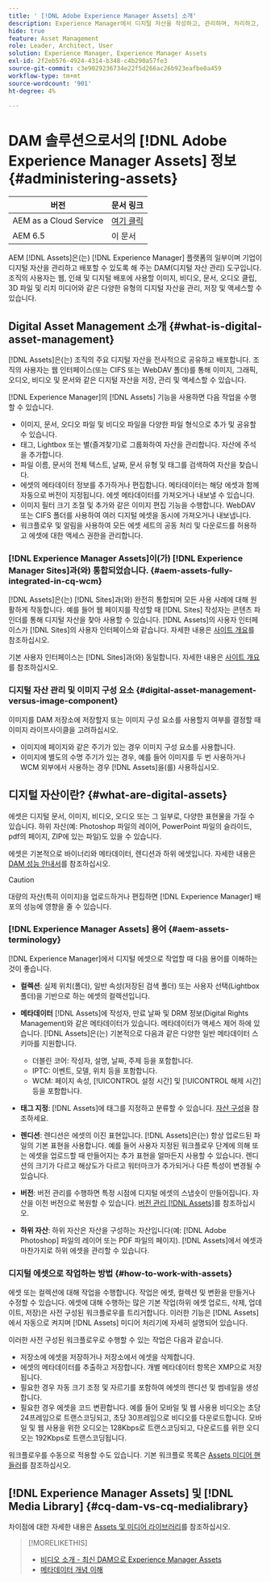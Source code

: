 ```yaml
---
title: ' [!DNL Adobe Experience Manager Assets] 소개'
description: Experience Manager에서 디지털 자산을 작성하고, 관리하며, 처리하고, 배포합니다. 이 안내서에서는 모범 사례, 접근성 기능 및 AEM 6.5 자산 사용 방법에 대해 설명합니다.
hide: true
feature: Asset Management
role: Leader, Architect, User
solution: Experience Manager, Experience Manager Assets
exl-id: 2f2eb576-4924-4314-b348-c4b290a57fe3
source-git-commit: c3e9029236734e22f5d266ac26b923eafbe0a459
workflow-type: tm+mt
source-wordcount: '901'
ht-degree: 4%

---
```


# DAM 솔루션으로서의 [!DNL Adobe Experience Manager Assets] 정보 {#administering-assets}

| 버전 | 문서 링크 |
| -------- | ---------------------------- |
| AEM as a Cloud Service | [여기 클릭](https://experienceleague.adobe.com/ko/docs/experience-manager-cloud-service/content/assets/overview) |
| AEM 6.5 | 이 문서 |

AEM [!DNL Assets]은(는) [!DNL Experience Manager] 플랫폼의 일부이며 기업이 디지털 자산을 관리하고 배포할 수 있도록 해 주는 DAM(디지털 자산 관리) 도구입니다. 조직의 사용자는 웹, 인쇄 및 디지털 배포에 사용할 이미지, 비디오, 문서, 오디오 클립, 3D 파일 및 리치 미디어와 같은 다양한 유형의 디지털 자산을 관리, 저장 및 액세스할 수 있습니다.

## Digital Asset Management 소개 {#what-is-digital-asset-management}

[!DNL Assets]은(는) 조직의 주요 디지털 자산을 전사적으로 공유하고 배포합니다. 조직의 사용자는 웹 인터페이스(또는 CIFS 또는 WebDAV 폴더)를 통해 이미지, 그래픽, 오디오, 비디오 및 문서와 같은 디지털 자산을 저장, 관리 및 액세스할 수 있습니다.

[!DNL Experience Manager]의 [!DNL Assets] 기능을 사용하면 다음 작업을 수행할 수 있습니다.

* 이미지, 문서, 오디오 파일 및 비디오 파일을 다양한 파일 형식으로 추가 및 공유할 수 있습니다.
* 태그, Lightbox 또는 별(즐겨찾기)로 그룹화하여 자산을 관리합니다. 자산에 주석을 추가합니다.
* 파일 이름, 문서의 전체 텍스트, 날짜, 문서 유형 및 태그를 검색하여 자산을 찾습니다.
* 에셋의 메타데이터 정보를 추가하거나 편집합니다. 메타데이터는 해당 에셋과 함께 자동으로 버전이 지정됩니다. 에셋 메타데이터를 가져오거나 내보낼 수 있습니다.
* 이미지 필터 크기 조절 및 추가와 같은 이미지 편집 기능을 수행합니다. WebDAV 또는 CIFS 폴더를 사용하여 여러 디지털 에셋을 동시에 가져오거나 내보냅니다.
* 워크플로우 및 알림을 사용하여 모든 에셋 세트의 공동 처리 및 다운로드를 허용하고 에셋에 대한 액세스 권한을 관리합니다.

### [!DNL Experience Manager Assets]이(가) [!DNL Experience Manager Sites]과(와) 통합되었습니다. {#aem-assets-fully-integrated-in-cq-wcm}

[!DNL Assets]은(는) [!DNL Sites]과(와) 완전히 통합되며 모든 사용 사례에 대해 원활하게 작동합니다. 예를 들어 웹 페이지를 작성할 때 [!DNL Sites] 작성자는 콘텐츠 파인더를 통해 디지털 자산을 찾아 사용할 수 있습니다. [!DNL Assets]의 사용자 인터페이스가 [!DNL Sites]의 사용자 인터페이스와 같습니다. 자세한 내용은 [사이트 개요](/help/sites-authoring/page-authoring.md)를 참조하십시오.

기본 사용자 인터페이스는 [!DNL Sites]과(와) 동일합니다. 자세한 내용은 [사이트 개요](/help/sites-authoring/page-authoring.md)를 참조하십시오.

### 디지털 자산 관리 및 이미지 구성 요소 {#digital-asset-management-versus-image-component}

이미지를 DAM 저장소에 저장할지 또는 이미지 구성 요소를 사용할지 여부를 결정할 때 이미지 라이프사이클을 고려하십시오.

* 이미지에 페이지와 같은 주기가 있는 경우 이미지 구성 요소를 사용합니다.
* 이미지에 별도의 수명 주기가 있는 경우, 예를 들어 이미지를 두 번 사용하거나 WCM 외부에서 사용하는 경우 [!DNL Assets]을(를) 사용하십시오.

## 디지털 자산이란? {#what-are-digital-assets}

에셋은 디지털 문서, 이미지, 비디오, 오디오 또는 그 일부로, 다양한 표현물을 가질 수 있습니다. 하위 자산(예: Photoshop 파일의 레이어, PowerPoint 파일의 슬라이드, pdf의 페이지, ZIP에 있는 파일)도 있을 수 있습니다.

에셋은 기본적으로 바이너리와 메타데이터, 렌디션과 하위 에셋입니다. 자세한 내용은 [DAM 성능 안내서](/help/sites-deploying/assets-performance-sizing.md)를 참조하십시오.

>[!CAUTION]
>
>대량의 자산(특히 이미지)을 업로드하거나 편집하면 [!DNL Experience Manager] 배포의 성능에 영향을 줄 수 있습니다.

### [!DNL Experience Manager Assets] 용어 {#aem-assets-terminology}

[!DNL Experience Manager]에서 디지털 에셋으로 작업할 때 다음 용어를 이해하는 것이 좋습니다.

* **컬렉션**: 실제 위치(폴더), 일반 속성(저장된 검색 폴더) 또는 사용자 선택(Lightbox 폴더)을 기반으로 하는 에셋의 컬렉션입니다.

* **메타데이터** [!DNL Assets]에 작성자, 만료 날짜 및 DRM 정보(Digital Rights Management)와 같은 메타데이터가 있습니다. 메타데이터가 액세스 제어 하에 있습니다. [!DNL Assets]은(는) 기본적으로 다음과 같은 다양한 일반 메타데이터 스키마를 지원합니다.

   * 더블린 코어: 작성자, 설명, 날짜, 주제 등을 포함합니다.
   * IPTC: 이벤트, 모델, 위치 등을 포함합니다.
   * WCM: 페이지 속성, [!UICONTROL 설정 시간] 및 [!UICONTROL 해제 시간] 등을 포함합니다.

* **태그 지정**: [!DNL Assets]에 태그를 지정하고 분류할 수 있습니다. [자산 구성](/help/assets/organize-assets.md)을 참조하세요.

* **렌디션**: 렌디션은 에셋의 이진 표현입니다. [!DNL Assets]은(는) 항상 업로드된 파일의 기본 표현을 사용합니다. 예를 들어 사용자 지정된 워크플로우 단계에 의해 또는 에셋을 업로드할 때 만들어지는 추가 표현을 얼마든지 사용할 수 있습니다. 렌디션의 크기가 다르고 해상도가 다르고 워터마크가 추가되거나 다른 특성이 변경될 수 있습니다.

* **버전**: 버전 관리를 수행하면 특정 시점에 디지털 에셋의 스냅숏이 만들어집니다. 자산을 이전 버전으로 복원할 수 있습니다. [버전 관리 [!DNL Assets]](manage-assets.md#asset-versioning)를 참조하십시오.

* **하위 자산**: 하위 자산은 자산을 구성하는 자산입니다(예: [!DNL Adobe Photoshop] 파일의 레이어 또는 PDF 파일의 페이지). [!DNL Assets]에서 에셋과 마찬가지로 하위 에셋을 관리할 수 있습니다.

### 디지털 에셋으로 작업하는 방법 {#how-to-work-with-assets}

에셋 또는 컬렉션에 대해 작업을 수행합니다. 작업은 에셋, 컬렉션 및 변환을 만들거나 수정할 수 있습니다. 에셋에 대해 수행하는 많은 기본 작업(하위 에셋 업로드, 삭제, 업데이트, 저장)은 사전 구성된 워크플로우를 트리거합니다. 이러한 기능은 [!DNL Assets]에서 자동으로 켜지며 [!DNL Assets] 미디어 처리기에 자세히 설명되어 있습니다.

이러한 사전 구성된 워크플로우로 수행할 수 있는 작업은 다음과 같습니다.

* 저장소에 에셋을 저장하거나 저장소에서 에셋을 삭제합니다.
* 에셋의 메타데이터를 추출하고 저장합니다. 개별 메타데이터 항목은 XMP으로 저장됩니다.
* 필요한 경우 자동 크기 조정 및 자르기를 포함하여 에셋의 렌디션 및 썸네일을 생성합니다.
* 필요한 경우 에셋을 코드 변환합니다. 예를 들어 모바일 및 웹 사용용 비디오는 초당 24프레임으로 트랜스코딩되고, 초당 30프레임으로 비디오를 다운로드합니다. 모바일 및 웹 사용을 위한 오디오는 128Kbps로 트랜스코딩되고, 다운로드를 위한 오디오는 192Kbps로 트랜스코딩됩니다.

워크플로우를 수동으로 적용할 수도 있습니다. 기본 워크플로 목록은 [Assets 미디어 핸들러](media-handlers.md)를 참조하십시오.

## [!DNL Experience Manager Assets] 및 [!DNL Media Library] {#cq-dam-vs-cq-medialibrary}

차이점에 대한 자세한 내용은 [Assets 및 미디어 라이브러리](medialibrary.md)를 참조하십시오.

>[!MORELIKETHIS]
>
>* [비디오 소개 - 최신 DAM으로 Experience Manager Assets](https://www.youtube.com/watch?v=PBwQqZgC-yo)
>* [메타데이터 개념 이해](/help/assets/metadata-concepts.md)
